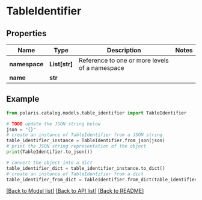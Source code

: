 <!--

 Licensed to the Apache Software Foundation (ASF) under one
 or more contributor license agreements.  See the NOTICE file
 distributed with this work for additional information
 regarding copyright ownership.  The ASF licenses this file
 to you under the Apache License, Version 2.0 (the
 "License"); you may not use this file except in compliance
 with the License.  You may obtain a copy of the License at

   http://www.apache.org/licenses/LICENSE-2.0

 Unless required by applicable law or agreed to in writing,
 software distributed under the License is distributed on an
 "AS IS" BASIS, WITHOUT WARRANTIES OR CONDITIONS OF ANY
 KIND, either express or implied.  See the License for the
 specific language governing permissions and limitations
 under the License.

-->
# TableIdentifier


## Properties

Name | Type | Description | Notes
------------ | ------------- | ------------- | -------------
**namespace** | **List[str]** | Reference to one or more levels of a namespace | 
**name** | **str** |  | 

## Example

```python
from polaris.catalog.models.table_identifier import TableIdentifier

# TODO update the JSON string below
json = "{}"
# create an instance of TableIdentifier from a JSON string
table_identifier_instance = TableIdentifier.from_json(json)
# print the JSON string representation of the object
print(TableIdentifier.to_json())

# convert the object into a dict
table_identifier_dict = table_identifier_instance.to_dict()
# create an instance of TableIdentifier from a dict
table_identifier_from_dict = TableIdentifier.from_dict(table_identifier_dict)
```
[[Back to Model list]](../README.md#documentation-for-models) [[Back to API list]](../README.md#documentation-for-api-endpoints) [[Back to README]](../README.md)


